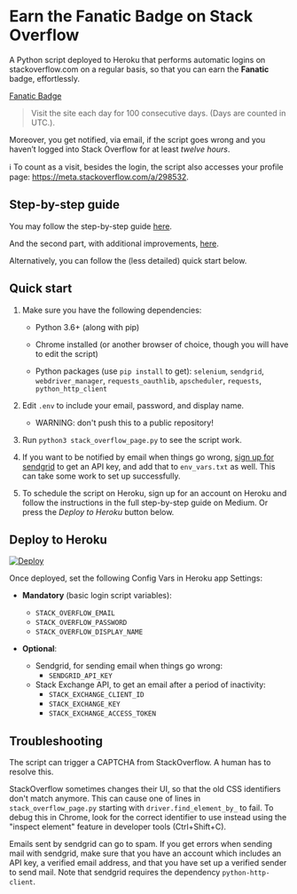 # Earn the Fanatic Badge on Stack Overflow

A Python script deployed to Heroku that performs automatic logins on stackoverflow.com on a regular basis, so that you can earn the **Fanatic** badge, effortlessly.

[Fanatic Badge](https://stackoverflow.com/help/badges/83/fanatic)
> Visit the site each day for 100 consecutive days. (Days are counted in UTC.).

Moreover, you get notified, via email, if the script goes wrong and you haven’t logged into Stack Overflow for at least _twelve hours_.

ℹ️ To count as a visit, besides the login, the script also accesses your profile page: https://meta.stackoverflow.com/a/298532.

## Step-by-step guide

You may follow the step-by-step guide [here](https://medium.com/coders-do-read/earn-the-fanatic-badge-on-stack-overflow-828d2c46930).

And the second part, with additional improvements, [here](https://medium.com/coders-do-read/fanatic-badge-on-stack-overflow-part-two-email-notification-820f5394f8f0).

Alternatively, you can follow the (less detailed) quick start below.

## Quick start

1. Make sure you have the following dependencies:

    - Python 3.6+ (along with pip)

    - Chrome installed (or another browser of choice, though you will have to edit the script)

    - Python packages (use `pip install` to get): `selenium`, `sendgrid`, `webdriver_manager`, `requests_oauthlib`, `apscheduler`, `requests`, `python_http_client`

2. Edit `.env` to include your email, password, and display name.

    - WARNING: don't push this to a public repository!

3. Run `python3 stack_overflow_page.py` to see the script work.

4. If you want to be notified by email when things go wrong, [sign up for sendgrid](https://signup.sendgrid.com/) to get an API key, and add that to `env_vars.txt` as well. This can take some work to set up successfully.

5. To schedule the script on Heroku, sign up for an account on Heroku and follow the instructions in the full step-by-step guide on Medium. Or press the _Deploy to Heroku_ button below.

## Deploy to Heroku

[![Deploy](https://www.herokucdn.com/deploy/button.svg)](https://heroku.com/deploy?template=https://github.com/alexsomai/stackoverflow-fanatic-badge/tree/master)

Once deployed, set the following Config Vars in Heroku app Settings:

* **Mandatory** (basic login script variables):
  * `STACK_OVERFLOW_EMAIL`
  * `STACK_OVERFLOW_PASSWORD`
  * `STACK_OVERFLOW_DISPLAY_NAME`

* **Optional**:
  * Sendgrid, for sending email when things go wrong:
    * `SENDGRID_API_KEY`
  * Stack Exchange API, to get an email after a period of inactivity:    
    * `STACK_EXCHANGE_CLIENT_ID`
    * `STACK_EXCHANGE_KEY`
    * `STACK_EXCHANGE_ACCESS_TOKEN`


## Troubleshooting

The script can trigger a CAPTCHA from StackOverflow. A human has to resolve this.

StackOverflow sometimes changes their UI, so that the old CSS identifiers don't match anymore. This can cause one of lines in `stack_overflow_page.py` starting with `driver.find_element_by_` to fail. To debug this in Chrome, look for the correct identifier to use instead using the "inspect element" feature in developer tools (Ctrl+Shift+C).

Emails sent by sendgrid can go to spam. If you get errors when sending mail with sendgrid, make sure that you have an account which includes an API key, a verified email address, and that you have set up a verified sender to send mail. Note that sendgrid requires the dependency `python-http-client`.
